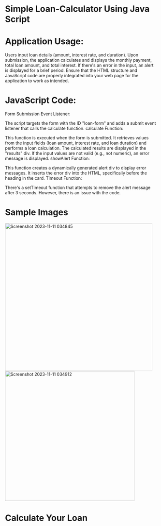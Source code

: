 # Simple Loan-Calculator Using Java Script

# Application Usage:
Users input loan details (amount, interest rate, and duration).
Upon submission, the application calculates and displays the monthly payment, total loan amount, and total interest.
If there's an error in the input, an alert is displayed for a brief period.
Ensure that the HTML structure and JavaScript code are properly integrated into your web page for the application to work as intended.

# JavaScript Code:

Form Submission Event Listener:

The script targets the form with the ID "loan-form" and adds a submit event listener that calls the calculate function.
calculate Function:

This function is executed when the form is submitted.
It retrieves values from the input fields (loan amount, interest rate, and loan duration) and performs a loan calculation.
The calculated results are displayed in the "results" div.
If the input values are not valid (e.g., not numeric), an error message is displayed.
showAlert Function:

This function creates a dynamically generated alert div to display error messages.
It inserts the error div into the HTML, specifically before the heading in the card.
Timeout Function:

There's a setTimeout function that attempts to remove the alert message after 3 seconds. However, there is an issue with the code.

# Sample Images
<img width="487" alt="Screenshot 2023-11-11 034845" src="https://github.com/ViNu-23/Loan-Calculator/assets/59360964/a276d052-7536-49df-bc4b-69ea069cacd7">
<img width="428" alt="Screenshot 2023-11-11 034912" src="https://github.com/ViNu-23/Loan-Calculator/assets/59360964/228d312d-28a6-4653-a0b1-02c54bced7e4">

# Calculate Your Loan
